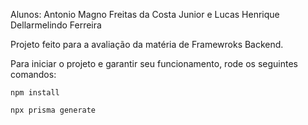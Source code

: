 Alunos: Antonio Magno Freitas da Costa Junior e Lucas Henrique Dellarmelindo Ferreira

Projeto feito para a avaliação da matéria de Framewroks Backend.

Para iniciar o projeto e garantir seu funcionamento, rode os seguintes comandos:
```
npm install
```
```
npx prisma generate
```
